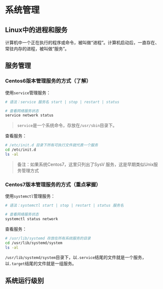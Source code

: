 # 系统管理

## Linux中的进程和服务

计算机中一个正在执行的程序或命令，被叫做“进程”。计算机启动后，一直存在、常驻内存的进程，被叫做“服务”。

## 服务管理

### Centos6版本管理服务的方式（了解）

使用`service`管理服务：

```bash
# 语法：service 服务名 start | stop | restart | status

# 查看网络服务状态
service network status 
```

> `service`是一个系统命令，存放在`/usr/sbin`目录下。

查看服务：

```bash
# /etc/init.d 目录下所有可执行文件就代表一个服务
cd /etc/init.d
ls -al
```

>  备注：如果系统Centos7，这里只列出了SysV 服务，这是早期类似Unix服务管理方式



### Centos7版本管理服务的方式（重点掌握）

使用`systemctl`管理服务：

```bash
# 语法：systemctl start | stop | restart | status 服务名 

# 查看网络服务状态
systemctl status network
```

查看服务：

```bash
# /usr/lib/systemd 存放在所有系统服务的目录
cd /usr/lib/systemd/system
ls -al
```

`/usr/lib/systemd/system`目录下，以`.service`结尾的文件就是一个服务，以`.target`结尾的文件就是一组服务。

## 系统运行级别



















